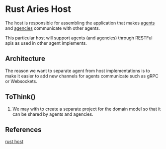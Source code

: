# Rust Aries Host

The host is responsible for assembling the application that makes [agents](../agent/README.md) and 
[agencies](../agency/README.md) communicate with other agents.

This particular host will support agents (and agencies) through RESTFul apis as used in other agent implements.

## Architecture

The reason we want to separate agent from host implementations is to make it easier to add new channels for agents 
communicate such as gRPC or Websockets.

## ToThink()
1. We may with to create a separate project for the domain model so that it can be shared by agents and agencies.

## References
[rust host](https://dev.to/gruberb/web-development-with-rust-03-x-create-a-rest-api-3i82)
